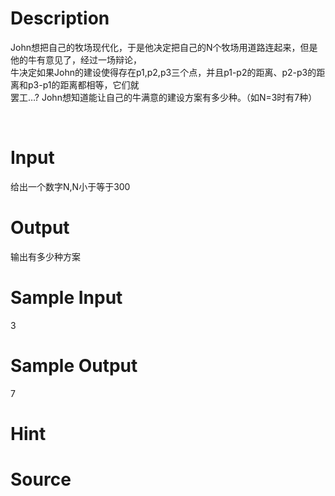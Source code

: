 
# Description

<div class="content"><div>John想把自己的牧场现代化，于是他决定把自己的N个牧场用道路连起来，但是他的牛有意见了，经过一场辩论，</div>
<div>牛决定如果John的建设使得存在p1,p2,p3三个点，并且p1-p2的距离、p2-p3的距离和p3-p1的距离都相等，它们就</div>
<div>罢工…? John想知道能让自己的牛满意的建设方案有多少种。（如N=3时有7种）</div>
<div></div>
<p> <img border="0" src="/source/bzoj/1275/img/aHR0cHM6Ly9seWRzeS5jb20vSnVkZ2VPbmxpbmUvaW1hZ2VzLzEyNzUuanBn.jpg" alt=""/></p></div>

# Input

<div class="content"><p>给出一个数字N,N小于等于300</p></div>

# Output

<div class="content"><p>输出有多少种方案</p></div>

# Sample Input

<div class="content"><span class="sampledata">3</span></div>

# Sample Output

<div class="content"><span class="sampledata">7</span></div>

# Hint

<div class="content"><p></p></div>

# Source

<div class="content"><p><a href="problemset.php?search="></a></p></div>

